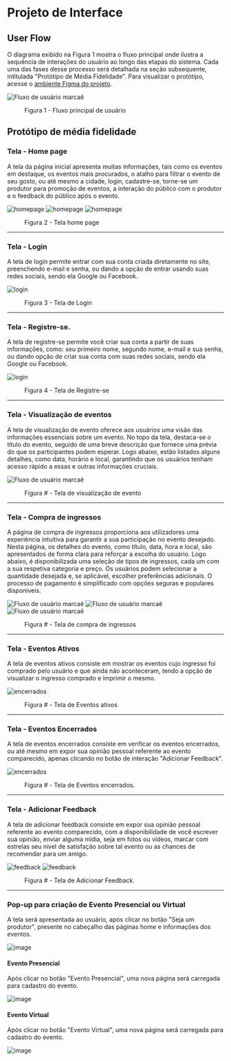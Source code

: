 
# Projeto de Interface

## User Flow

O diagrama exibido na Figura 1 mostra o fluxo principal onde ilustra a sequência de interações do usuário ao longo das etapas do sistema. Cada uma das fases desse processo será detalhada na seção subsequente, intitulada "Protótipo de Média Fidelidade". Para visualizar o protótipo, acesse o <a href="https://www.figma.com/file/q9EqSVGC7zONyYejZ9xUqa/Site-do-Projeto-Eixo-1---PUC-Minas?type=design&node-id=0%3A1&mode=design&t=6IYslppfxkUeoECs-1">ambiente Figma do projeto</a>.

![Fluxo de usuário marcaê](img/fluxo.png)

<figure>
    <figcaption>Figura 1 - Fluxo principal de usuário
</figure>

## Protótipo de média fidelidade

<h3><b>Tela - Home page</b></h3>
<p>A tela da página inicial apresenta muitas informações, tais como os eventos em destaque, os eventos mais procurados, o atalho para filtrar o evento de seu gosto, ou até mesmo a cidade, login, cadastre-se, torne-se um produtor para promoção de eventos, a interação do público com o produtor e o feedback do público após o evento. </p>
  
![homepage](https://github.com/ICEI-PUC-Minas-PMV-ADS/pmv-ads-2023-2-e1-proj-web-t4-group_3/blob/main/documentos/img/Tela%20inicial%201.png)
![homepage](https://github.com/ICEI-PUC-Minas-PMV-ADS/pmv-ads-2023-2-e1-proj-web-t4-group_3/blob/0a84dd57a74d4f3d46ab6f95508edbc4296b35c9/documentos/img/Tela%20inicial%202.png)
![homepage](https://github.com/ICEI-PUC-Minas-PMV-ADS/pmv-ads-2023-2-e1-proj-web-t4-group_3/blob/0a84dd57a74d4f3d46ab6f95508edbc4296b35c9/documentos/img/Tela%20inicial%203.png)

<figure> 
  <figcaption>Figura 2 - Tela home page
</figure> 
<hr>

<h3><b>Tela - Login</b></h3>
<p>A tela de login permite entrar com sua conta criada diretamente no site, preenchendo e-mail e senha, ou dando a opção de entrar usando suas redes sociais, sendo ela Google ou Facebook.</p>
  
![login](https://github.com/ICEI-PUC-Minas-PMV-ADS/pmv-ads-2023-2-e1-proj-web-t4-group_3/blob/0a84dd57a74d4f3d46ab6f95508edbc4296b35c9/documentos/img/Login.png)

<figure> 
  <figcaption> Figura 3 - Tela de Login
</figure> 
<hr>

<h3><b>Tela - Registre-se.</b></h3>
<p>A tela de registre-se permite você criar sua conta a partir de suas informações, como: seu primeiro nome, segundo nome, e-mail e sua senha, ou dando opção de criar sua conta com suas redes sociais, sendo ela Google ou Facebook.</p>
  
![login](https://github.com/ICEI-PUC-Minas-PMV-ADS/pmv-ads-2023-2-e1-proj-web-t4-group_3/blob/0a84dd57a74d4f3d46ab6f95508edbc4296b35c9/documentos/img/Registre-se.png)

<figure> 
  <figcaption> Figura 4 - Tela de Registre-se
</figure> 
<hr>


<h3><b>Tela - Visualização de eventos</b></h3>
<p>A tela de visualização de evento oferece aos usuários uma visão das informações essenciais sobre um evento. No topo da tela, destaca-se o título do evento, seguido de uma breve descrição que fornece uma prévia do que os participantes podem esperar. Logo abaixo, estão listados alguns detalhes, como data, horário e local, garantindo que os usuários tenham acesso rápido a essas e outras informações cruciais.</p>

![Fluxo de usuário marcaê](img/visualizaringresso.png)


<figure> 
  <figcaption> Figura # - Tela de visualização de evento
</figure> 
<hr>



<h3><b>Tela - Compra de ingressos</b></h3>
<p>A página de compra de ingressos proporciona aos utilizadores uma experiência intuitiva para garantir a sua participação no evento desejado. Nesta página, os detalhes do evento, como título, data, hora e local, são apresentados de forma clara para reforçar a escolha do usuário.
Logo abaixo, é disponibilizada uma seleção de tipos de ingressos, cada um com a sua respetiva categoria e preço. Os usuários podem selecionar a quantidade desejada e, se aplicável, escolher preferências adicionais. O processo de pagamento é simplificado com opções seguras e populares disponíveis.</p>

![Fluxo de usuário marcaê](img/compraIngresso1.png)
![Fluxo de usuário marcaê](img/compraIngresso2.png)
![Fluxo de usuário marcaê](img/compraIngresso3.png)

<figure> 
  <figcaption> Figura # - Tela de compra de ingressos
</figure> 
<hr>

<h3><b>Tela - Eventos Ativos</b></h3>
<p>A tela de eventos ativos consiste em mostrar os eventos cujo ingresso foi comprado pelo usuário e que ainda não aconteceram, tendo a opção de visualizar o ingresso comprado e imprimir o mesmo.</p>

![encerrados](https://github.com/ICEI-PUC-Minas-PMV-ADS/pmv-ads-2023-2-e1-proj-web-t4-group_3/blob/main/documentos/img/Historico1.png)

<figure> 
  <figcaption> Figura # - Tela de Eventos ativos
</figure> 
<hr>

<h3><b>Tela - Eventos Encerrados</b></h3>
<p>A tela de eventos encerrados consiste em verificar os eventos encerrados, ou até mesmo em expor sua opinião pessoal referente ao evento comparecido, apenas clicando no botão de interação "Adicionar Feedback".</p>

![encerrados](https://github.com/ICEI-PUC-Minas-PMV-ADS/pmv-ads-2023-2-e1-proj-web-t4-group_3/blob/main/documentos/img/Eventos%20encerrados.png)

<figure> 
  <figcaption> Figura # - Tela de Eventos encerrados.
</figure> 
<hr>

<h3><b>Tela - Adicionar Feedback</b></h3>
<p>A tela de adicionar feedback consiste em expor sua opinião pessoal referente ao evento comparecido, com a disponibilidade de você escrever sua opinião, enviar alguma mídia, seja em fotos ou vídeos, marcar com estrelas seu nível de satisfação sobre tal evento ou as chances de recomendar para um amigo.</p>
  
![feedback](https://github.com/ICEI-PUC-Minas-PMV-ADS/pmv-ads-2023-2-e1-proj-web-t4-group_3/blob/main/documentos/img/Adicionando%20p%C3%B3s%20evento%201.png)
![feedback](https://github.com/ICEI-PUC-Minas-PMV-ADS/pmv-ads-2023-2-e1-proj-web-t4-group_3/blob/main/documentos/img/Adicionando%20p%C3%B3s%20evento%202.png)

<figure> 
  <figcaption> Figura # - Tela de Adicionar Feedback.
</figure> 
<hr>

<h3><b>Pop-up para criação de Evento Presencial ou Virtual</b></h3>
<p>A tela será apresentada ao usuário, após clicar no botão "Seja um produtor", presente no cabeçalho das páginas home e informações dos eventos.</p>

![image](https://github.com/ICEI-PUC-Minas-PMV-ADS/pmv-ads-2023-2-e1-proj-web-t4-group_3/assets/32981763/636dc1b8-42a4-414b-b1d6-55d0a833171e)

<h4><b>Evento Presencial</b></h4>
<p>Após clicar no botão "Evento Presencial", uma nova página será carregada para cadastro do evento.</p>

![image](https://github.com/ICEI-PUC-Minas-PMV-ADS/pmv-ads-2023-2-e1-proj-web-t4-group_3/assets/32981763/7cd9930b-b34d-4fb0-ae03-595dfdae2b7d)

<h4><b>Evento Virtual</b></h4>
<p>Após clicar no botão "Evento Virtual", uma nova página será carregada para cadastro do evento.</p>

![image](https://github.com/ICEI-PUC-Minas-PMV-ADS/pmv-ads-2023-2-e1-proj-web-t4-group_3/assets/32981763/ce8f2c8a-fff8-4168-b67a-98d2b436ed30)
